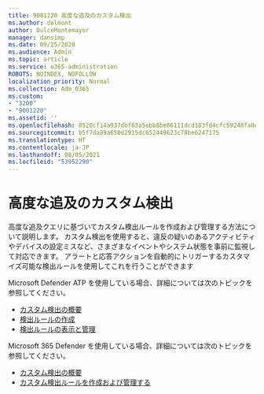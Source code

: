 ```yaml
---
title: 9001220 高度な追及のカスタム検出
ms.author: dolmont
author: DulceMontemayor
manager: dansimp
ms.date: 09/25/2020
ms.audience: Admin
ms.topic: article
ms.service: o365-administration
ROBOTS: NOINDEX, NOFOLLOW
localization_priority: Normal
ms.collection: Adm_O365
ms.custom:
- "3200"
- "9001220"
ms.assetid: ''
ms.openlocfilehash: 8520cf14a937dbf83a5ebb8be86111dcd183fd4cfc59248fa0ec3a1e2685714f
ms.sourcegitcommit: b5f7da89a650d2915dc652449623c78be6247175
ms.translationtype: HT
ms.contentlocale: ja-JP
ms.lasthandoff: 08/05/2021
ms.locfileid: "53952290"
---
```

# <a name="advanced-hunting-custom-detections"></a>高度な追及のカスタム検出

高度な追及クエリに基づいてカスタム検出ルールを作成および管理する方法について説明します。 カスタム検出を使用すると、違反の疑いのあるアクティビティやデバイスの設定ミスなど、さまざまなイベントやシステム状態を事前に監視して対応できます。 アラートと応答アクションを自動的にトリガーするカスタマイズ可能な検出ルールを使用してこれを行うことができます
  
Microsoft Defender ATP を使用している場合、詳細については次のトピックを参照してください。 
- [カスタム検出の概要](/windows/security/threat-protection/microsoft-defender-atp/overview-custom-detections)
- [検出ルールの作成](/windows/security/threat-protection/microsoft-defender-atp/custom-detection-rules)
- [検出ルールの表示と管理](/windows/security/threat-protection/microsoft-defender-atp/custom-detections-manage)

Microsoft 365 Defender を使用している場合、詳細については次のトピックを参照してください。 
- [カスタム検出の概要](/microsoft-365/security/mtp/custom-detections-overview)
- [カスタム検出ルールを作成および管理する](/microsoft-365/security/mtp/custom-detection-rules)
